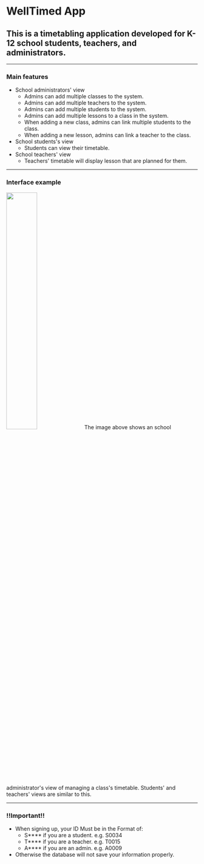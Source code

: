 
# WellTimed App

## This is a timetabling application developed for K-12 school students, teachers, and administrators.
---
### Main features
* School administrators' view
    * Admins can add multiple classes to the system.
    * Admins can add multiple teachers to the system.
    * Admins can add multiple students to the system.
    * Admins can add multiple lessons to a class in the system.
    * When adding a new class, admins can link multiple students to the class.
    * When adding a new lesson, admins can link a teacher to the class.
* School students's view
    * Students can view their timetable.
* School teachers' view
    * Teachers' timetable will display lesson that are planned for them.

---
### Interface example
<img src="https://s4.ax1x.com/2021/12/16/Tik6yj.png" width="40%" />
The image above shows an school administrator's view of managing a class's timetable.
Students' and teachers' views are similar to this.

---
### !!Important!!
* When signing up, your ID Must be in the Format of:
  * S**** if you are a student.     e.g. S0034
  * T**** if you are a teacher.     e.g. T0015
  * A**** if you are an admin.      e.g. A0009
* Otherwise the database will not save your information properly.


